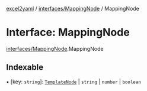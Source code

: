 [excel2yaml](../README.md) / [interfaces/MappingNode](../modules/interfaces_MappingNode.md) / MappingNode

# Interface: MappingNode

[interfaces/MappingNode](../modules/interfaces_MappingNode.md).MappingNode

## Indexable

▪ [key: `string`]: [`TemplateNode`](../modules/interfaces_TemplateNode.md#templatenode) \| `string` \| `number` \| `boolean`
